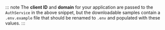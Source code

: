 ::: note
The **client ID** and **domain** for your application are passed to the `AuthService` in the above snippet, but the downloadable samples contain a `.env.example` file that should be renamed to `.env` and populated with these values.
:::
